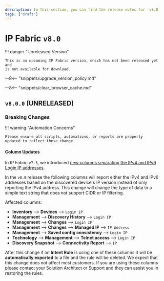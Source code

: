```yaml
---
description: In this section, you can find the release notes for `v8.0` releases.
tags: ["draft"]
---
```


# IP Fabric `v8.0`
!!! danger "Unreleased Version"

    This is an upcoming IP Fabric version, which has not been released yet and
    is not available for download.

--8<-- "snippets/upgrade_version_policy.md"

--8<-- "snippets/clear_browser_cache.md"

## `v8.0.0` (UNRELEASED)

### Breaking Changes

!!! warning "Automation Concerns"

    Please ensure all scripts, automations, or reports are properly updated to reflect these change.

#### Column Updates

In IP Fabric `v7.3`, we introduced [new columns separating the IPv4 and IPv6 Login IP addresses](7.3.md#new-columns).

In the `v8.0` release the following columns will report either the IPv4 and IPv6 addresses based on the discovered device's IP version
instead of only reporting the IPv4 address.
This change will change the type of data to a simple text string that does not support CIDR or IP filtering.

Affected columns:

- **Inventory** --> **Devices** --> `Login IP`
- **Management** --> **Discovery History** --> `Login IP`
- **Management** --> **Changes** --> `Login IP`
- **Management** --> **Changes** --> **Managed IP** --> `IP Address`
- **Management** --> **Saved config consistency** --> `Login IP`
- **Technology** --> **Management** --> **Telnet access** --> `Login IP`
- **Discovery Snapshot** --> **Connectivity Report** --> `IP`

After this change if an **Intent Rule** is using one of these columns it will be **automatically exported** to a file and the rule will be deleted.
We expect that this change does not affect most customers. 
If you are using these columns please contact your Solution Architect or Support and they can assist you in restoring the rules.

